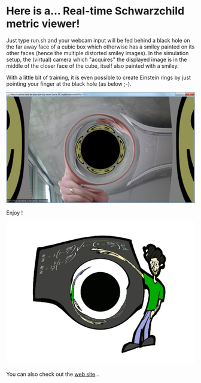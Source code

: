 
Here is a... Real-time Schwarzchild metric viewer!
==================================================

Just type run.sh and your webcam input will be fed behind a black hole on the far away face of a cubic box which otherwise has a smiley painted on its other faces (hence the multiple distorted smiley images). In the simulation setup, the (virtual) camera which "acquires" the displayed image is in the middle of the closer face of the cube, itself also painted with a smiley.

With a little bit of training, it is even possible to create Einstein rings by just pointing your finger at the black hole (as below ;-).

![Einstein ring screenshot](../deco/Einstein-ring-screenshot-2.bmp)

Enjoy !

![The funky scientist](../deco/cartoon-relativity.gif)

You can also check out the [web site](http://sirdeyre.free.fr/maths/relativity.htm)...